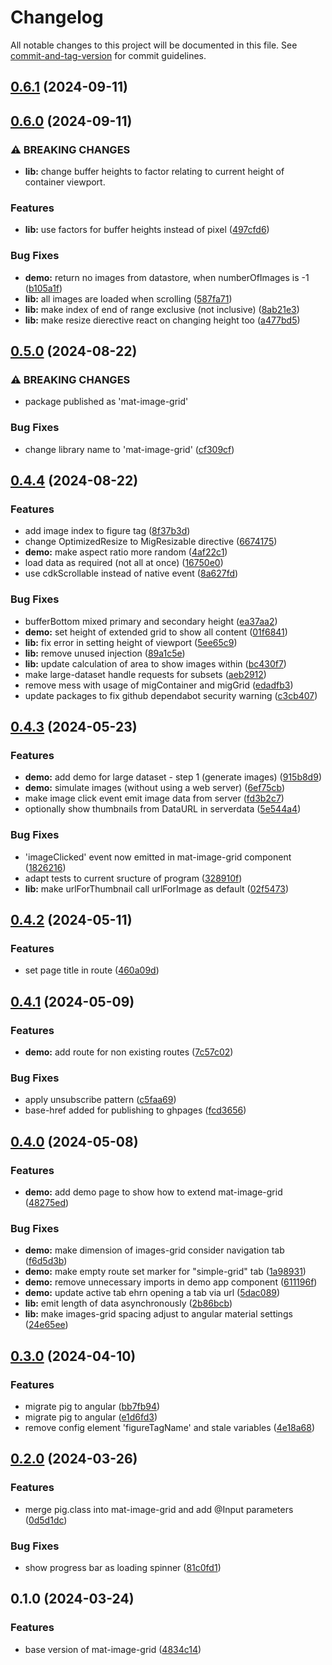# Changelog

All notable changes to this project will be documented in this file. See [commit-and-tag-version](https://github.com/absolute-version/commit-and-tag-version) for commit guidelines.

## [0.6.1](https://github.com/BePo65/mat-image-grid/compare/v0.6.0...v0.6.1) (2024-09-11)

## [0.6.0](https://github.com/BePo65/mat-image-grid/compare/v0.5.0...v0.6.0) (2024-09-11)

### ⚠ BREAKING CHANGES

- **lib:** change buffer heights to factor relating to current
  height of container viewport.

### Features

- **lib:** use factors for buffer heights instead of pixel ([497cfd6](https://github.com/BePo65/mat-image-grid/commit/497cfd6596063338d9b8fa94c33d770cc87613f0))

### Bug Fixes

- **demo:** return no images from datastore, when numberOfImages is -1 ([b105a1f](https://github.com/BePo65/mat-image-grid/commit/b105a1fa5e871ff66b1b19201901e9a957a8a82b))
- **lib:** all images are loaded when scrolling ([587fa71](https://github.com/BePo65/mat-image-grid/commit/587fa710a4ab9e703d044e10c04c4b5c33952627))
- **lib:** make index of end of range exclusive (not inclusive) ([8ab21e3](https://github.com/BePo65/mat-image-grid/commit/8ab21e39164a45ef298b9eba2f37c4fe6381c4e5))
- **lib:** make resize dierective react on changing height too ([a477bd5](https://github.com/BePo65/mat-image-grid/commit/a477bd553c54659d97469ea0d44e9a35391449af))

## [0.5.0](https://github.com/BePo65/mat-image-grid/compare/v0.4.4...v0.5.0) (2024-08-22)

### ⚠ BREAKING CHANGES

- package published as 'mat-image-grid'

### Bug Fixes

- change library name to 'mat-image-grid' ([cf309cf](https://github.com/BePo65/mat-image-grid/commit/cf309cf7f2c0254f0e58121505191164a45503c3))

## [0.4.4](https://github.com/BePo65/mat-image-grid/compare/v0.4.3...v0.4.4) (2024-08-22)

### Features

- add image index to figure tag ([8f37b3d](https://github.com/BePo65/mat-image-grid/commit/8f37b3d016acf4d41d18a5dfa219e785a9dc02c3))
- change OptimizedResize to MigResizable directive ([6674175](https://github.com/BePo65/mat-image-grid/commit/6674175593f61ab5a85672d6f5d6cb2bdf25038e))
- **demo:** make aspect ratio more random ([4af22c1](https://github.com/BePo65/mat-image-grid/commit/4af22c188b2fd70de15c6299b9ec3e68da597177))
- load data as required (not all at once) ([16750e0](https://github.com/BePo65/mat-image-grid/commit/16750e0da8391ad112a6f07561a60d83cc732fe6))
- use cdkScrollable instead of native event ([8a627fd](https://github.com/BePo65/mat-image-grid/commit/8a627fd37e6da54420fce35a1fa26302b7406b72))

### Bug Fixes

- bufferBottom mixed primary and secondary height ([ea37aa2](https://github.com/BePo65/mat-image-grid/commit/ea37aa2aef2265bf246060056fba703f40909aae))
- **demo:** set height of extended grid to show all content ([01f6841](https://github.com/BePo65/mat-image-grid/commit/01f684118fbe9325cf1b0aaff845b3dd2055151f))
- **lib:** fix error in setting height of viewport ([5ee65c9](https://github.com/BePo65/mat-image-grid/commit/5ee65c94ac4f4899f17d89934507f31ba8bbd935))
- **lib:** remove unused injection ([89a1c5e](https://github.com/BePo65/mat-image-grid/commit/89a1c5ebea08a36ed12220b4d007b5a893b21e8c))
- **lib:** update calculation of area to show images within ([bc430f7](https://github.com/BePo65/mat-image-grid/commit/bc430f79c21351990cbb844d7f9fac2557b47d37))
- make large-dataset handle requests for subsets ([aeb2912](https://github.com/BePo65/mat-image-grid/commit/aeb2912a0bf642bea8dd7abba194bdf1a6a66887))
- remove mess with usage of migContainer and migGrid ([edadfb3](https://github.com/BePo65/mat-image-grid/commit/edadfb338dda05e416bd026565e7eebac2b46e9b))
- update packages to fix github dependabot security warning ([c3cb407](https://github.com/BePo65/mat-image-grid/commit/c3cb407fbb7c1e939d64e647f20c48093d01d370))

## [0.4.3](https://github.com/BePo65/mat-image-grid/compare/v0.4.2...v0.4.3) (2024-05-23)

### Features

- **demo:** add demo for large dataset - step 1 (generate images) ([915b8d9](https://github.com/BePo65/mat-image-grid/commit/915b8d9ad797b76741e7bc1244ade48998fc8f5d))
- **demo:** simulate images (without using a web server) ([6ef75cb](https://github.com/BePo65/mat-image-grid/commit/6ef75cbb5d6d7e1f7670e07a5a2d4bce07b14ab1))
- make image click event emit image data from server ([fd3b2c7](https://github.com/BePo65/mat-image-grid/commit/fd3b2c7f55f255603ff269a4aaaf4808b8a511ab))
- optionally show thumbnails from DataURL in serverdata ([5e544a4](https://github.com/BePo65/mat-image-grid/commit/5e544a47978170ad1c32ba7b0c89e06f082ac94c))

### Bug Fixes

- 'imageClicked' event now emitted in mat-image-grid component ([1826216](https://github.com/BePo65/mat-image-grid/commit/1826216e6c400d9949a7a9c002f6f6854a2f6237))
- adapt tests to current sructure of program ([328910f](https://github.com/BePo65/mat-image-grid/commit/328910fc2bba9b032a35935f868800cf556b053e))
- **lib:** make urlForThumbnail call urlForImage as default ([02f5473](https://github.com/BePo65/mat-image-grid/commit/02f547315717e4692b5327ea491d863e0e4ca2e1))

## [0.4.2](https://github.com/BePo65/mat-image-grid/compare/v0.4.1...v0.4.2) (2024-05-11)

### Features

- set page title in route ([460a09d](https://github.com/BePo65/mat-image-grid/commit/460a09d66be26f31cb2483430c644e77f3ad32f2))

## [0.4.1](https://github.com/BePo65/mat-image-grid/compare/v0.4.0...v0.4.1) (2024-05-09)

### Features

- **demo:** add route for non existing routes ([7c57c02](https://github.com/BePo65/mat-image-grid/commit/7c57c024a012fad33469f446ba20e2aba067e359))

### Bug Fixes

- apply unsubscribe pattern ([c5faa69](https://github.com/BePo65/mat-image-grid/commit/c5faa698fbc031ce41bc362cbb3257edb1f8658b))
- base-href added for publishing to ghpages ([fcd3656](https://github.com/BePo65/mat-image-grid/commit/fcd3656cc7b16d5f6a0a42be68d9c137eacfb324))

## [0.4.0](https://github.com/BePo65/mat-image-grid/compare/v0.3.0...v0.4.0) (2024-05-08)

### Features

- **demo:** add demo page to show how to extend mat-image-grid ([48275ed](https://github.com/BePo65/mat-image-grid/commit/48275edbe55da780be1974dc02a4201992a708b2))

### Bug Fixes

- **demo:** make dimension of images-grid consider navigation tab ([f6d5d3b](https://github.com/BePo65/mat-image-grid/commit/f6d5d3b7b26ddef7848ba326bebe5c586db7a59c))
- **demo:** make empty route set marker for "simple-grid" tab ([1a98931](https://github.com/BePo65/mat-image-grid/commit/1a98931a2742f96186db4fceaa2198a67769799f))
- **demo:** remove unnecessary imports in demo app component ([611196f](https://github.com/BePo65/mat-image-grid/commit/611196fa44da058c0e03a3490210e360b6e0b942))
- **demo:** update active tab ehrn opening a tab via url ([5dac089](https://github.com/BePo65/mat-image-grid/commit/5dac0898333e4b31c3b7963a7391a659479e0a56))
- **lib:** emit length of data asynchronously ([2b86bcb](https://github.com/BePo65/mat-image-grid/commit/2b86bcb37931a58881095cc205cdf95b8434422f))
- **lib:** make images-grid spacing adjust to angular material settings ([24e65ee](https://github.com/BePo65/mat-image-grid/commit/24e65eee73fe79763b80584d4bb38c21ca7cb992))

## [0.3.0](https://github.com/BePo65/mat-image-grid/compare/v0.2.0...v0.3.0) (2024-04-10)

### Features

- migrate pig to angular ([bb7fb94](https://github.com/BePo65/mat-image-grid/commit/bb7fb949770c58a32b819ce21d93145cf2493de3))
- migrate pig to angular ([e1d6fd3](https://github.com/BePo65/mat-image-grid/commit/e1d6fd36ef3a5fa61faa51df4b41e49d2c951a63))
- remove config element 'figureTagName' and stale variables ([4e18a68](https://github.com/BePo65/mat-image-grid/commit/4e18a682e2525233df76f786fb0035008adc18bf))

## [0.2.0](https://github.com/BePo65/mat-image-grid/compare/v0.1.0...v0.2.0) (2024-03-26)

### Features

- merge pig.class into mat-image-grid and add @Input parameters ([0d5d1dc](https://github.com/BePo65/mat-image-grid/commit/0d5d1dc87215f412ad464dbc4a39389a802cb667))

### Bug Fixes

- show progress bar as loading spinner ([81c0fd1](https://github.com/BePo65/mat-image-grid/commit/81c0fd1d9e4c1bf73d0155012dfb8af7b5cc23d4))

## 0.1.0 (2024-03-24)

### Features

- base version of mat-image-grid ([4834c14](https://github.com/BePo65/mat-image-grid/commit/4834c14afc806a7de9de3a7cc79c77ef869c44b2))
